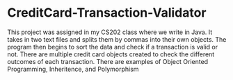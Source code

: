 # CreditCard-Transaction-Validator

This project was assigned in my CS202 class where we write in Java. 
It takes in two text files and splits them by commas into their own objects. 
The program then begins to sort the data and check if a transaction is valid or not.
There are multiple credit card objects created to check the different outcomes of each transaction.
There are examples of Object Oriented Programming, Inheritence, and Polymorphism
